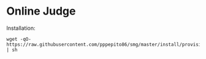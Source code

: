 # Online Judge

Installation:
```
wget -qO- https://raw.githubusercontent.com/pppepito86/smg/master/install/provision.sh | sh
```
